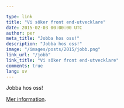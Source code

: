 ```yaml
---

type: link
title: "Vi söker front end-utvecklare"
date: 2015-02-03 00:00:00 UTC
author: per
meta_title: "Jobba hos oss!"
description: "Jobba hos oss!"
image: "/images/posts/2015/jobb.png"
link_url: "/jobb"
link_title: "Vi söker front end-utvecklare"
comments: true
lang: sv
---
```


<p>Jobba hos oss!</p>

<p><a href="/jobb#front-end-dev">Mer information</a>.</p>

